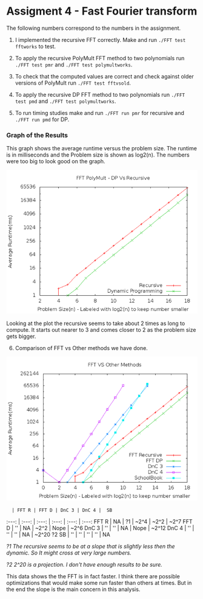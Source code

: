 Assigment 4 - Fast Fourier transform
=======================================

The following numbers correspond to the numbers in the assignment.

1. I implemented the recursive FFT correctly. Make and run `./FFT test fftworks` to test.

2. To apply the recursive PolyMult FFT method to two polynomials run `./FFT test pmr` and `./FFT test polymultworks`.

3. To check that the computed values are correct and check against older versions of PolyMult run `./FFT test fftvsold`.

4. To apply the recursive DP FFT method to two polynomials run `./FFT test pmd` and `./FFT test polymultworks`.

5. To run timing studies make and run `./FFT run pmr` for recursive and `./FFT run pmd` for DP.

### Graph of the Results

This graph shows the average runtime versus the problem size. The runtime is in milliseconds and the Problem size is shown as log2(n). The numbers were too big to look good on the graph.

![FFT results](FFT.png)

Looking at the plot the recursive seems to take about 2 times as long to compute. It starts out nearer to 3 and comes closer to 2 as the problem size gets bigger.

6. Comparison of FFT vs Other methods we have done.

![FFT Vs Other Methods](FFTvsOthers.png)

      | FFT R | FFT D | DnC 3 | DnC 4 |  SB
:---: | :---: | :---: | :---: | :---: | :---:
FFT R |  NA   |  ?1   | ~2^4  | ~2^2  |  ~2^7
FFT D |  ''   |  NA   | ~2^2  | Nope  |  ~2^6
DnC 3 |  ''   |  ''   |  NA   | Nope  |  ~2^12
DnC 4 |  ''   |  ''   |  ''   |  NA   |  ~2^20 ?2
 SB   |  ''   |  ''   |  ''   |  ''   |  NA

*?1 The recursive seems to be at a slope that is slightly less then the dynamic. So It might cross at very large numbers.*

*?2 2^20 is a projection. I don't have enough results to be sure.*

This data shows the the FFT is in fact faster. I think there are possible optimizations that would make some run faster than others at times. But in the end the slope is the main concern in this analysis.